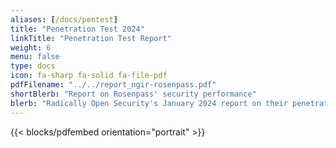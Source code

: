 ```yaml
---
aliases: [/docs/pentest]
title: "Penetration Test 2024"
linkTitle: "Penetration Test Report"
weight: 6
menu: false
type: docs
icon: fa-sharp fa-solid fa-file-pdf
pdfFilename: "../../report_ngir-rosenpass.pdf"
shortBlerb: "Report on Rosenpass' security performance"
blerb: "Radically Open Security's January 2024 report on their penetration test of the Rosenpass tool late in 2023. This document outlines several attacks, tests, and reviews of code and practice relating to the Rosenpass tool, and a summary of the findings."
---
```


{{< blocks/pdfembed orientation="portrait" >}}